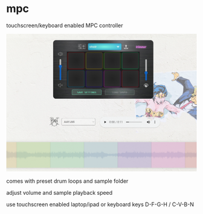 # mpc

touchscreen/keyboard enabled MPC controller

![screenshot](https://github.com/hunterphillips/mpc/blob/master/functions/public/img/mpcHomeScreen.PNG)

comes with preset drum loops and sample folder

adjust volume and sample playback speed

use touchscreen enabled laptop/ipad or keyboard keys D-F-G-H / C-V-B-N
